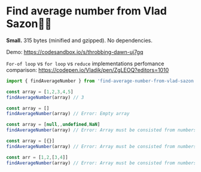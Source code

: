 # Find average number from Vlad Sazon🕵🏽 

**Small.** 315 bytes (minified and gzipped). No dependencies.

Demo: https://codesandbox.io/s/throbbing-dawn-uj7gq

`For-of loop` vs `for loop` vs `reduce` implementations perfomance comparison: https://codepen.io/Vladik/pen/ZgLEOQ?editors=1010

```js
import { findAverageNumber } from 'find-average-number-from-vlad-sazon'

const array = [1,2,3,4,5]
findAverageNumber(array) // 3

const array = []
findAverageNumber(array) // Error: Empty array

const array = [null,,undefined,NaN]
findAverageNumber(array) // Error: Array must be consisted from numbers. For example: [1,2,3]

const array = [{}]
findAverageNumber(array) // Error: Array must be consisted from numbers. For example: [1,2,3]

const arr = [1,2,[3,4]]
findAverageNumber(array) // Error: Array must be consisted from numbers. For example: [1,2,3]
```
